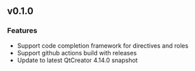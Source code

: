 ## v0.1.0

### Features

* Support code completion framework for directives and roles
* Support github actions build with releases
* Update to latest QtCreator 4.14.0 snapshot


